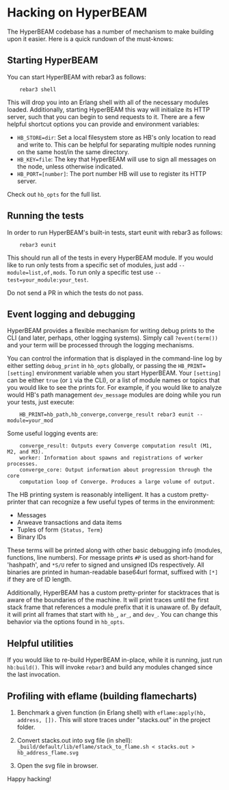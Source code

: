 # Hacking on HyperBEAM

The HyperBEAM codebase has a number of mechanism to make building upon it
easier. Here is a quick rundown of the must-knows:

## Starting HyperBEAM

You can start HyperBEAM with rebar3 as follows:
```
	rebar3 shell
```

This will drop you into an Erlang shell with all of the necessary modules 
loaded. Additionally, starting HyperBEAM this way will initialize its HTTP
server, such that you can begin to send requests to it. There are a few helpful
shortcut options you can provide and environment variables:

- `HB_STORE=dir`: Set a local filesystem store as HB's only location to read and 
write to. This can be helpful for separating multiple nodes running on the same
host/in the same directory.
- `HB_KEY=file`: The key that HyperBEAM will use to sign all messages on the 
node, unless otherwise indicated.
- `HB_PORT=[number]`: The port number HB will use to register its HTTP server.

Check out `hb_opts` for the full list.

## Running the tests

In order to run HyperBEAM's built-in tests, start eunit with rebar3 as follows:

```
	rebar3 eunit
```

This should run all of the tests in every HyperBEAM module. If you would like to
run only tests from a specific set of modules, just add `--module=list,of,mods`.
To run only a specific test use `--test=your_module:your_test`.

Do not send a PR in which the tests do not pass.

## Event logging and debugging

HyperBEAM provides a flexible mechanism for writing debug prints to the CLI
(and later, perhaps, other logging systems). Simply call `?event(term())` and
your term will be processed through the logging mechanisms.

You can control the information that is displayed in the command-line log
by either setting `debug_print` in `hb_opts` globally, or passing the 
`HB_PRINT=[setting]` environment variable when you start HyperBEAM. Your 
`[setting]` can be either `true` (or `1` via the CLI), or a list of module
names or topics that you would like to see the prints for. For example, if you 
would like to analyze would HB's path management `dev_message` modules are doing
while you run your tests, just execute:

```
	HB_PRINT=hb_path,hb_converge,converge_result rebar3 eunit --module=your_mod
```

Some useful logging events are:

```
    converge_result: Outputs every Converge computation result (M1, M2, and M3).
    worker: Information about spawns and registrations of worker processes.
    converge_core: Output information about progression through the core 
    computation loop of Converge. Produces a large volume of output.
```

The HB printing system is reasonably intelligent. It has a custom
pretty-printer that can recognize a few useful types of terms in the
environment:

- Messages
- Arweave transactions and data items
- Tuples of form `{Status, Term}`
- Binary IDs

These terms will be printed along with other basic debugging info (modules,
functions, line numbers). For message prints `#P` is used as short-hand for 
'hashpath', and `*S/U` refer to signed and unsigned IDs respectively. All 
binaries are printed in human-readable base64url format, suffixed with `[*]`
if they are of ID length.

Additionally, HyperBEAM has a custom pretty-printer for stacktraces that is 
aware of the boundaries of the machine. It will print traces until the first
stack frame that references a module prefix that it is unaware of. By default,
it will print all frames that start with `hb_`, `ar_`, and `dev_`. You can 
change this behavior via the options found in `hb_opts`.

## Helpful utilities

If you would like to re-build HyperBEAM in-place, while it is running, just 
run `hb:build()`. This will invoke `rebar3` and build any modules changed 
since the last invocation.

## Profiling with eflame (building flamecharts)

1. Benchmark a given function (in Erlang shell) with
   `eflame:apply(hb, address, []).`
   This will store traces under "stacks.out" in the project folder.

2. Convert stacks.out into svg file (in shell):
  `_build/default/lib/eflame/stack_to_flame.sh < stacks.out > hb_address_flame.svg`

3. Open the svg file in browser.

Happy hacking!
